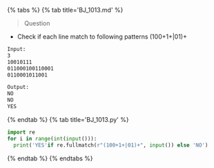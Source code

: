 {% tabs %}
{% tab title='BJ_1013.md' %}

> Question

* Check if each line match to following patterns (100+1+|01)+

```txt
Input:
3
10010111
011000100110001
0110001011001

Output:
NO
NO
YES
```

{% endtab %}
{% tab title='BJ_1013.py' %}

```py
import re
for i in range(int(input())):
  print('YES'if re.fullmatch(r"(100+1+|01)+", input()) else 'NO')
```

{% endtab %}
{% endtabs %}
